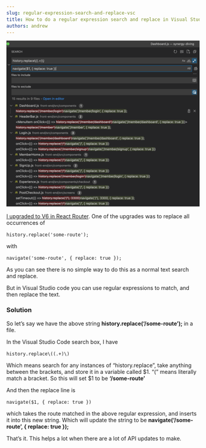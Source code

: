 ```yaml
---
slug: regular-expression-search-and-replace-vsc
title: How to do a regular expression search and replace in Visual Studio Code
authors: andrew
---
```


![vscode regular expression](vscode-regular-expression.png)

[I upgraded to V6 in React Router](https://reactrouter.com/docs/en/v6/upgrading/v5#use-usenavigate-instead-of-usehistory). One of the upgrades was to replace all occurrences of

```
history.replace('some-route');
```

with

```
navigate('some-route', { replace: true });
```

As you can see there is no simple way to do this as a normal text search and replace.

But in Visual Studio code you can use regular expressions to match, and then replace the text.

### Solution

So let’s say we have the above string **history.replace(‘/some-route’);** in a file.

In the Visual Studio Code search box, I have

```
history.replace\((.+)\)
```

Which means search for any instances of “history.replace”, take anything between the brackets, and store it in a variable called $1. “\(” means literally match a bracket. So this will set $1 to be **‘/some-route’**

And then the replace line is

```
navigate($1, { replace: true })
```

which takes the route matched in the above regular expression, and inserts it into this new string. Which will update the string to be **navigate(‘/some-route’, { replace: true });**

That’s it. This helps a lot when there are a lot of API updates to make.
